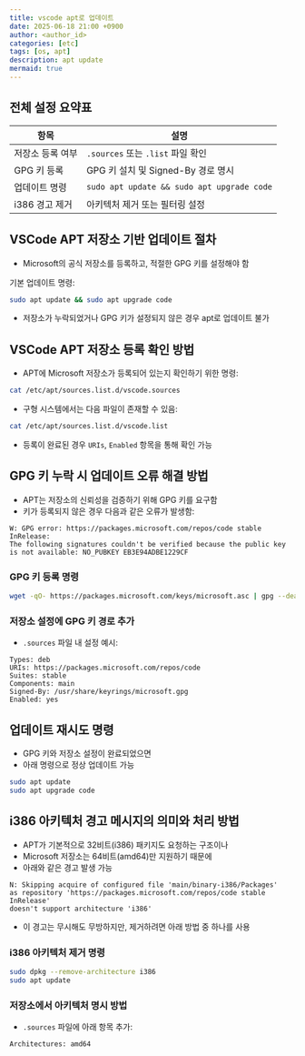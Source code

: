 ```yaml
---
title: vscode apt로 업데이트
date: 2025-06-18 21:00 +0900
author: <author_id>
categories: [etc]
tags: [os, apt]
description: apt update
mermaid: true
---
```


## 전체 설정 요약표

| 항목 | 설명 |
|------|------|
| 저장소 등록 여부 | `.sources` 또는 `.list` 파일 확인 |
| GPG 키 등록 | GPG 키 설치 및 Signed-By 경로 명시 |
| 업데이트 명령 | `sudo apt update && sudo apt upgrade code` |
| i386 경고 제거 | 아키텍처 제거 또는 필터링 설정 |

## VSCode APT 저장소 기반 업데이트 절차

- Microsoft의 공식 저장소를 등록하고, 적절한 GPG 키를 설정해야 함

기본 업데이트 명령:

```bash
sudo apt update && sudo apt upgrade code
```

- 저장소가 누락되었거나 GPG 키가 설정되지 않은 경우 apt로 업데이트 불가

## VSCode APT 저장소 등록 확인 방법

- APT에 Microsoft 저장소가 등록되어 있는지 확인하기 위한 명령:

```bash
cat /etc/apt/sources.list.d/vscode.sources
```

- 구형 시스템에서는 다음 파일이 존재할 수 있음:

```bash
cat /etc/apt/sources.list.d/vscode.list
```

- 등록이 완료된 경우 `URIs`, `Enabled` 항목을 통해 확인 가능

## GPG 키 누락 시 업데이트 오류 해결 방법

- APT는 저장소의 신뢰성을 검증하기 위해 GPG 키를 요구함
- 키가 등록되지 않은 경우 다음과 같은 오류가 발생함:

```text
W: GPG error: https://packages.microsoft.com/repos/code stable InRelease: 
The following signatures couldn't be verified because the public key is not available: NO_PUBKEY EB3E94ADBE1229CF
```

### GPG 키 등록 명령

```bash
wget -qO- https://packages.microsoft.com/keys/microsoft.asc | gpg --dearmor | sudo tee /usr/share/keyrings/microsoft.gpg > /dev/null
```

### 저장소 설정에 GPG 키 경로 추가

- `.sources` 파일 내 설정 예시:

```text
Types: deb
URIs: https://packages.microsoft.com/repos/code
Suites: stable
Components: main
Signed-By: /usr/share/keyrings/microsoft.gpg
Enabled: yes
```

## 업데이트 재시도 명령

- GPG 키와 저장소 설정이 완료되었으면
- 아래 명령으로 정상 업데이트 가능

```bash
sudo apt update
sudo apt upgrade code
```

## i386 아키텍처 경고 메시지의 의미와 처리 방법

- APT가 기본적으로 32비트(i386) 패키지도 요청하는 구조이나
- Microsoft 저장소는 64비트(amd64)만 지원하기 때문에
- 아래와 같은 경고 발생 가능

```text
N: Skipping acquire of configured file 'main/binary-i386/Packages' 
as repository 'https://packages.microsoft.com/repos/code stable InRelease' 
doesn't support architecture 'i386'
```

- 이 경고는 무시해도 무방하지만, 제거하려면 아래 방법 중 하나를 사용

### i386 아키텍처 제거 명령

```bash
sudo dpkg --remove-architecture i386
sudo apt update
```

### 저장소에서 아키텍처 명시 방법

- `.sources` 파일에 아래 항목 추가:

```text
Architectures: amd64
```